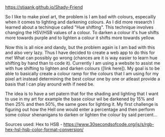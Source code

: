 https://stiaank.github.io/Shady-Friend


So I like to make pixel art, the problem is I am bad with colours, especailly when it comes to lighting and darkening colours. As I did more research I learned about a techinqiue called "Hue shifting". This technique involves changing the HSV/HSB values of a colour. To darken a colour it's hue shifts more towards purple and to lighten a colour it shifts more towards yellow.

Now this is all nice and dandy, but the problem again is I am bad with this and also very lazy. Thus I have decided to create a web app to do this for me! What can possibly go wrong (chances are it is way easier to learn hue shifting by hand than to code it). Currently I am using a website to assist me with hue shifting to lighten and darken colours ([link here]). My goal is to be able to basically create a colour ramp for the colours that I am using for my pixel art instead determining the best colour one by one or atleast provide a basis that I can play around with if need be.

The idea is to have a set patern that for the shading and lighting that I want to use in my art for example the base colour wil be darkened by 15% and then 25% and then 50%, the same goes for lighting it. My first challenge is figuring out how the Hell one would enter a percentage and then perform some colour shenanigans to darken or lighten the colour by said percent... 

Sources used:
Hex to HSB - https://www.30secondsofcode.org/js/s/rgb-hex-hsl-hsb-color-format-conversion/